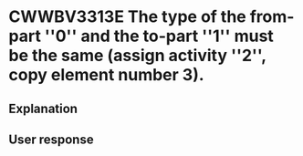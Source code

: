 # CWWBV3313E The type of the from-part ''0'' and the to-part ''1'' must be the same (assign activity ''2'', copy element number 3).

## Explanation

## User response